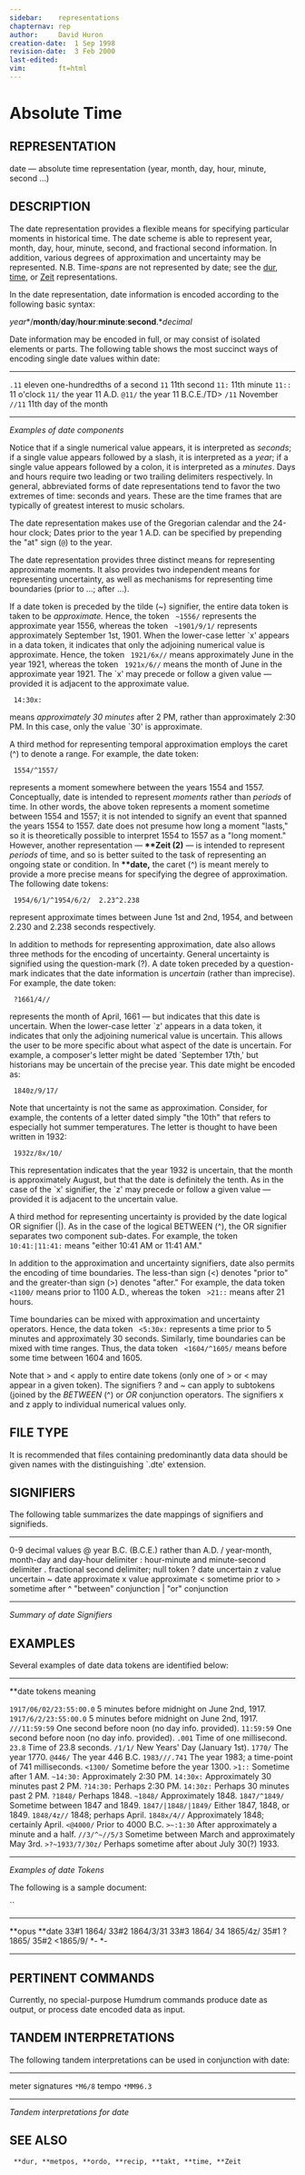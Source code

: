 ```yaml
---
sidebar:	representations
chapternav:	rep
author:		David Huron
creation-date:	1 Sep 1998
revision-date:	3 Feb 2000
last-edited:	
vim:		ft=html
---
```



Absolute Time
========================================

## REPRESENTATION ##

<span class="rep">date</span> &mdash; absolute time representation (year, month, day, hour,
minute, second \...)

## DESCRIPTION ##

The <span class="rep">date</span> representation provides a flexible means for
specifying particular moments in historical time. The <span class="rep">date</span>
scheme is able to represent year, month, day, hour, minute, second,
and fractional second information. In addition, various degrees of
approximation and uncertainty may be represented. N.B. Time-*spans*
are not represented by <span class="rep">date</span>; see the
[<span class="rep">dur</span>](dur.rep.html), [<span class="rep">time</span>](time.rep.html), or
[<span class="rep">Zeit</span>](Zeit.rep.html) representations.

In the <span class="rep">date</span> representation, date information is encoded
according to the following basic syntax:

*year**/**month**/**day**/**hour**:**minute**:**second**.**decimal*

Date information may be encoded in full, or may consist of isolated
elements or parts. The following table shows the most succinct ways of
encoding single date values within <span class="rep">date</span>:

-------- -----------------------------------
`.11`    eleven one-hundredths of a second
`11`     11th second
`11:`    11th minute
`11::`   11 o'clock
`11/`    the year 11 A.D.
`@11/`   the year 11 B.C.E./TD\>
`/11`    November
`//11`   11th day of the month
-------- -----------------------------------

*Examples of <span class="rep">date</span> components*

Notice that if a single numerical value appears, it is interpreted as
*seconds*; if a single value appears followed by a slash, it is
interpreted as a *year*; if a single value appears followed by a
colon, it is interpreted as a *minutes*. Days and hours require two
leading or two trailing delimiters respectively. In general,
abbreviated forms of <span class="rep">date</span> representations tend to favor the
two extremes of time: seconds and years. These are the time frames
that are typically of greatest interest to music scholars.

The <span class="rep">date</span> representation makes use of the Gregorian calendar
and the 24-hour clock; Dates prior to the year 1 A.D. can be specified
by prepending the \"at\" sign (`@`) to the year.

The <span class="rep">date</span> representation provides three distinct means for
representing approximate moments. It also provides two independent
means for representing uncertainty, as well as mechanisms for
representing time boundaries (prior to \...; after \...).

If a date token is preceded by the tilde (\~) signifier, the entire
data token is taken to be *approximate.* Hence, the token ` ~1556/`
represents the approximate year 1556, whereas the token ` ~1901/9/1/`
represents approximately September 1st, 1901. When the lower-case
letter \`x\' appears in a data token, it indicates that only the
adjoining numerical value is approximate. Hence, the token
` 1921/6x//` means approximately June in the year 1921, whereas the
token ` 1921x/6//` means the month of June in the approximate year
1921. The \`x\' may precede or follow a given value &mdash; provided it is
adjacent to the approximate value.

` 14:30x:`

means *approximately 30 minutes* after 2 PM, rather than approximately
2:30 PM. In this case, only the value \`30\' is approximate.

A third method for representing temporal approximation employs the
caret (\^) to denote a range. For example, the <span class="rep">date</span> token:

` 1554/^1557/`

represents a moment somewhere between the years 1554 and 1557.
Conceptually, <span class="rep">date</span> is intended to represent *moments* rather
than *periods* of time. In other words, the above token represents a
moment sometime between 1554 and 1557; it is not intended to signify
an event that spanned the years 1554 to 1557. <span class="rep">date</span> does not
presume how long a moment \"lasts,\" so it is theoretically possible
to interpret 1554 to 1557 as a \"long moment.\" However, another
representation &mdash; **\*\*Zeit (2)** &mdash; is intended to represent
*periods* of time, and so is better suited to the task of representing
an ongoing state or condition. In **\*\*date,** the caret (\^) is
meant merely to provide a more precise means for specifying the degree
of approximation. The following <span class="rep">date</span> tokens:

` 1954/6/1/^1954/6/2/  2.23^2.238`

represent approximate times between June 1st and 2nd, 1954, and
between 2.230 and 2.238 seconds respectively.

In addition to methods for representing approximation, <span class="rep">date</span>
also allows three methods for the encoding of uncertainty. General
uncertainty is signified using the question-mark (?). A <span class="rep">date</span>
token preceded by a question-mark indicates that the date information
is *uncertain* (rather than imprecise). For example, the <span class="rep">date</span>
token:

` ?1661/4//`

represents the month of April, 1661 &mdash; but indicates that this date
is uncertain. When the lower-case letter \`z\' appears in a data
token, it indicates that only the adjoining numerical value is
uncertain. This allows the user to be more specific about what aspect
of the date is uncertain. For example, a composer's letter might be
dated \`September 17th,\' but historians may be uncertain of the
precise year. This date might be encoded as:

` 1840z/9/17/`

Note that uncertainty is not the same as approximation. Consider, for
example, the contents of a letter dated simply \"the 10th\" that
refers to especially hot summer temperatures. The letter is thought to
have been written in 1932:

` 1932z/8x/10/`

This representation indicates that the year 1932 is uncertain, that
the month is approximately August, but that the date is definitely the
tenth. As in the case of the \`x\' signifier, the \`z\' may precede or
follow a given value &mdash; provided it is adjacent to the uncertain
value.

A third method for representing uncertainty is provided by the
<span class="rep">date</span> logical OR signifier (\|). As in the case of the logical
BETWEEN (\^), the OR signifier separates two component sub-dates. For
example, the token ` 10:41:|11:41:` means \"either 10:41 AM or 11:41
AM.\"

In addition to the approximation and uncertainty signifiers,
<span class="rep">date</span> also permits the encoding of time boundaries. The
less-than sign (\<) denotes \"prior to\" and the greater-than sign
(\>) denotes \"after.\" For example, the data token ` <1100/` means
prior to 1100 A.D., whereas the token ` >21::` means after 21 hours.

Time boundaries can be mixed with approximation and uncertainty
operators. Hence, the data token ` <5:30x:` represents a time prior to
5 minutes and approximately 30 seconds. Similarly, time boundaries can
be mixed with time ranges. Thus, the data token ` <1604/^1605/` means
before some time between 1604 and 1605.

Note that \> and \< apply to entire date tokens (only one of \> or \<
may appear in a given token). The signifiers ? and \~ can apply to
subtokens (joined by the *BETWEEN* (\^) or *OR* conjunction operators.
The signifiers x and z apply to individual numerical values only.

## FILE TYPE ##

It is recommended that files containing predominantly <span class="rep">data</span> data
should be given names with the distinguishing \`.dte\' extension.

## SIGNIFIERS ##

The following table summarizes the <span class="rep">date</span> mappings of signifiers
and signifieds.

----- ----------------------------------------------
0-9   decimal values
@     year B.C. (B.C.E.) rather than A.D.
/     year-month, month-day and day-hour delimiter
:     hour-minute and minute-second delimiter
.     fractional second delimiter; null token
?     date uncertain
z     value uncertain
\~    date approximate
x     value approximate
\<    sometime prior to
\>    sometime after
\^    \"between\" conjunction
\|    \"or\" conjunction
----- ----------------------------------------------

*Summary of <span class="rep">date</span> Signifiers*

## EXAMPLES ##

Several examples of <span class="rep">date</span> data tokens are identified below:

------------------------- ---------------------------------------------------
\*\*date tokens           meaning

`1917/06/02/23:55:00.0`   5 minutes before midnight on June 2nd, 1917.
`1917/6/2/23:55:00.0`     5 minutes before midnight on June 2nd, 1917.
`///11:59:59`             One second before noon (no day info. provided).
`11:59:59`                One second before noon (no day info. provided).
`.001`                    Time of one millisecond.
`23.8`                    Time of 23.8 seconds.
`/1/1/`                   New Years\' Day (January 1st).
`1770/`                   The year 1770.
`@446/`                   The year 446 B.C.
`1983///.741`             The year 1983; a time-point of 741 milliseconds.
`<1300/`                  Sometime before the year 1300.
`>1::`                    Sometime after 1 AM.
`~14:30:`                 Approximately 2:30 PM.
`14:30x:`                 Approximately 30 minutes past 2 PM.
`?14:30:`                 Perhaps 2:30 PM.
`14:30z:`                 Perhaps 30 minutes past 2 PM.
`?1848/`                  Perhaps 1848.
`~1848/`                  Approximately 1848.
`1847/^1849/`             Sometime between 1847 and 1849.
`1847/|1848/|1849/`       Either 1847, 1848, or 1849.
`1848/4z//`               1848; perhaps April.
`1848x/4//`               Approximately 1848; certainly April.
`<@4000/`                 Prior to 4000 B.C.
`>~:1:30`                 After approximately a minute and a half.
`//3/^~//5/3`             Sometime between March and approximately May 3rd.
`>?~1933/7/30z/`          Perhaps sometime after about July 30(?) 1933.
------------------------- ---------------------------------------------------

*Examples of <span class="rep">date</span> Tokens*

The following is a sample document:

``

---------- -----------
\*\*opus   \*\*date
33\#1      1864/
33\#2      1864/3/31
33\#3      1864/
34         1865/4z/
35\#1      ?1865/
35\#2      \<1865/9/
\*-        \*-
---------- -----------

## PERTINENT COMMANDS ##

Currently, no special-purpose Humdrum commands produce <span class="rep">date</span> as
output, or process <span class="rep">date</span> encoded data as input.

## TANDEM INTERPRETATIONS ##

The following tandem interpretations can be used in conjunction with
<span class="rep">date</span>:

------------------ -----------
meter signatures   `*M6/8`
tempo              `*MM96.3`
------------------ -----------

*Tandem interpretations for <span class="rep">date</span>*

## SEE ALSO ##

` **dur, **metpos, **ordo, **recip, **takt, **time, **Zeit`


